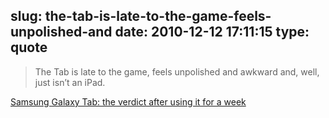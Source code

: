 slug: the-tab-is-late-to-the-game-feels-unpolished-and
date: 2010-12-12 17:11:15
type: quote
---

> The Tab is late to the game, feels unpolished and awkward and, well, just isn’t an iPad.

[Samsung Galaxy Tab: the verdict after using it for a week](http://thenextweb.com/gadgets/2010/11/19/samsung-galaxy-tab-the-verdict-after-using-it-for-a-week/)
